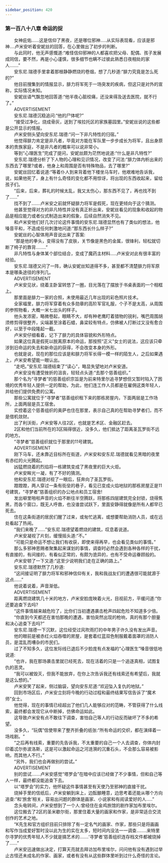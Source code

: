 ```yaml
---
sidebar_position: 420
---
```

### 第一百八十八章 命运的捉  


　　女神庇佑……这是信仰了黑夜，还是哪位邪神..…从实际表现看，应该是邪神....卢米安听着安妮丝的回答，在心里做出了初步的判断。  
　　与此同时，他无声感慨道:“难怪信仰邪神的人都喜欢把父母、配偶、孩子发展成同信，要不然，再是小心谨慎，很多细节也瞒不过彼此熟悉日夜相处的家人...….”  
　　安东尼.瑞德手里拿着那根静静燃烧的卷烟，想了几秒道:“腓力究竟是怎么死的?”  
　　他目前搜集到的情报显示，腓力将军死于一场突发的疾病，但这只是对外的宣称，实际情况未知。  
　　安妮丝语气飘忽地回答道:“他半夜心脏绞痛，还没来得及送去医院，就不行了。”  
　　ADVERTISEMENT  
　　安东尼.瑞德沉稳追问:“他的尸体呢?”  
　　“接受过净化，烧成骨灰，送到了埃拉托区的家族墓园里。”安妮丝说的这些都是公开显示的情报。  
　　卢米安侧头望向安东尼.瑞德:“问一下非凡特性的归宿。”  
　　他觉得腓力肯定是非凡者，毕竟对方能在军队里一步步成长为将军，且出身原本的贵族家庭，不是非凡者的概率可以说非常小。  
　　等到“心理医生”完成了提问，安妮丝颇为茫然地说道:“什么是非凡特性?”  
　　安东尼.瑞德分析了下人物的心理和见识情况，改变了问法:“腓力体内析出来的东西去了哪里?或者，他身上和周围是否有特殊物品，去了哪里?”  
　　安妮丝回忆着说道:“等着仆人到来背着他下楼坐马车时，他艰难地告诉我，说，如果他死了，身上有什么奇怪的变化都不用惊讶，将出现的东西收起来，留给孩子们。  
　　“后来，后来，葬礼的时候太乱，我又太伤心，那东西不见了，再也找不到了......”  
　　找不到了…….卢米安之前就怀疑腓力将军是假死，现在更倾向于这个猜测。  
　　他甚至觉得对方的非凡特性并没有真正析出来，安妮丝看见的现象和收起的物品是相应能力或者仪式制造出来的假象，后续自然消失不见。  
　　和卢米安他们好几次讨论这件事情的安东尼.瑞德显然也有了类似的想法，他嗓音平和，不造成任何刺激地问道:“那东西长什么样子?”  
　　安妮丝的心智体用声音说出来了答案:  
　　“那是他的拳头，变得没有了皮肤，关节像是黑色的金属，很锋利，轻松就切断了椅子的靠背....….”  
　　非凡特性与身体某个部位结合，变成了魔药主材料.....卢米安对此有很丰富的经验。  
　　安东尼.瑞德又问了一阵，确认安妮丝知道得不多，甚至都不清楚腓力将军原本是哪条途径的序列几。  
　　ADVERTISEMENT  
　　卢米安见状，绕着主卧室转悠了一圈，目光落在了摆放于书桌表面的一个相框上。  
　　那里面是腓力一家的合照，未使用最近几年出现的彩色照片技术。  
　　全家福里，腓力将军穿着有众多勋章的高阶军官礼服，个子不是太高，从周围的参照物看，大概一米七出头的样子。  
　　他头发浓密，略微卷起，眼睛不大，却有种老鹰盯着猎物的锐利，嘴巴周围胡须修剪得很整齐，尖端甚至涂着石蜡，鼻梁较有特点，仿佛被人打断过又没有愈合好，以至于中段隆起一截。  
　　卢米安仔细看着，记下了腓力的具体容貌和外形特点。  
　　如果这位真是假死以脱离原本的命运，那按照“正义”女士的说法，这应该只牵涉到旧命运的失去和新命运的获得，不会改变本身的外形。  
　　也就是说，现在的那位应该是和腓力将军长得一模一样的陌生人，之后如果遇上，卢米安希望能一眼认出。  
　　“走吧。”安东尼.瑞德结束了“读心”，略显失望地对卢米安道。  
　　卢米安没有遭受挫折的沮丧，轻轻点头道:“去那个慈善组织。”  
　　那个名为“寻梦者”的慈善组织宗旨是为前来特里尔追寻梦想但又暂时陷入了困境的优秀年轻人提供一定的帮助，为此，他们连工作人员都是在雇佣这类年轻人，并给他们提供免费的公寓。  
　　那些公寓就位于“寻梦者”慈善组织租下来的那栋房屋内，下面两层是工作场所，上面两层是员工宿舍。  
　　实控着这个慈善组织的奥萨也住在那里，表示自己真的在帮助寻梦者们，而不是借机敛财。  
　　出了利沃街，卢米安等人往2区，也就是艺术区、金融区赶去。  
　　2区和他们当前所在的3区隔得很近，没多久，他们抵达了距离圣瓦罗街不远的地方。  
　　“寻梦者”慈善组织就位于那里的11号建筑。  
　　ADVERTISEMENT  
　　刚下马车，还未靠近目标所在街道，卢米安和安东尼.瑞德就看见黑暗的夜里有赤红的火光腾起。  
　　凶猛燃烧着的烈焰将一栋建筑变成了黑夜里的巨大火炬。  
　　卢米安眸光一凝，有了不好的猜测。  
　　他和安东尼.瑞德对视了一眼后，狂奔向了圣瓦罗街。  
　　蹬蹬蹬，两人穿过一条有街垒的巷子，看见已变成火焰地狱的那栋房屋正是11号建筑，“寻梦者”慈善组织的办公地点和员工宿舍!  
　　发出噼里啪啦声音的火焰不断往半空腾跃，将那栋四层建筑完全封锁，烧得焦黑，而各个窗口，既无人呼救，也没谁尝试跃下，里面安静得就像是所有人都早已死去。  
　　住在这条街道的居民们醒了过来，或匆忙逃离，或想要帮助消防人员，或在远处看起了热闹。  
　　“我们来晚了……”安东尼.瑞德望着燃烧的建筑，叹息着说道。  
　　卢米安凝视了片刻，缓慢摇头道:“不。”  
　　“可能只是命运不想让我们有收获，即使来得再早，也会看见类似的事情。”  
　　那么多邪神恩赐者聚集起来谋划的事情，调查时必然会遇到各种各样的干扰，有直接的，有间接的，有看似正常的，有颇为诡异的，也有不受命运眷顾般的。  
　　卢米安顿了一下又道:“这至少说明我们走在正确的路上。”  
　　安东尼.瑞德默然了几秒道:  
　　“这间接证明了腓力将军和邪神信仰有关，我和我战友们的遭遇很可能就源于这点......”  
　　他说着说着，声音渐低。  
　　ADVERTISEMENT  
　　距离燃烧建筑几十米的地方，卢米安脸庞映着火光，目视前方，平缓问道:“你还要追查下去吗?  
　　“这件事情越来越危险了，比你们当初遭遇袭击枪声四起危险不知道多少倍。  
　　“你直到今天都还在害怕那晚的遭遇，害怕突然出现的枪响，真的有那个胆量和决心追查下去吗?”  
　　安东尼.瑞德一下沉默，这位经受过风吹雨打的中年男子许久没有发出声音。  
　　他的眼前是被赤红火焰吞噬的房屋，是套着红蓝双色制服戴着面罩的消防人员，是混乱而嘈杂的市民们。  
　　过了不知多久，这位发际线已退后不少脸庞有点发福的“心理医生”嗓音很低地说道:  
　　“也许，我在那场袭击里就已经死去，现在活着的只是一个追逐真相，试图复仇的恶灵。  
　　“我可以被毁灭，但我不能放弃，在你上次告诉我还有线索还有希望后，我就是这么想的。”  
　　卢米安笑了起来，侧过脑袋，望向安东尼道:“欢迎坠入复仇的地狱。”  
　　回到市场区后，卢米安立刻将今晚的行动过程和最终结果写信告诉了“魔术师”女士。  
　　他觉得，现在的事情已经超出了他们几人能够应对的范畴，不管获得了什么线索，最终都会发现它从中断掉，仿佛命运如此。  
　　这导致卢米安有点不敢往下调查，害怕自己等人的行动反而破坏了不多的希望。  
　　没多久，“玩偶”信使带来了整齐折叠的纸张:“所有命运的交织，都在演绎着一场戏剧。“  
　　“之后再有线索，重要的先告诉我，不太重要的自己一个人去调查，你体内封印着忒尔弥波洛斯，这是可以激起命运之河涟漪的沉重石头，不会那么容易被影响，而其他人不行。”  
　　“另外，我们也会再做别的尝试。”  
　　ADVERTISEMENT  
　　别的尝试.…...卢米安感觉“塔罗会”在暗中应该已经做了不少事情，但和自己等人一样，最终都没能追查下去。  
　　以“塔罗会”的实力，他怀疑这件事情甚至有天使乃至邪神的直接干扰。  
　　烧掉手里的信纸后，卢米安躺到床上，边酝酿睡意，边思考着还能从哪个方向追查:“和‘旅舍’相关，容易出问题的群体是画家、小说家和有阅读爱好的人.….”  
　　念头电转间，卢米安想到了一个人:曾经住在金鸡旅馆的剧作家加布里埃尔。  
　　这位搬去了2区的圣米歇尔街，那里住着大量的画家和作家，是非常适合交流创作的艺术之地。  
　　“K先生和官方组织目前只排除了有一定名气的画家、作家，那些只是将画画和写作当成爱好暂时没以此为生的实在太多，短时间内没法一一调查.….…来特里尔寻梦的优秀年轻人不少就是搞艺术的.……‘寻梦者’慈善组织连存档文件都被烧掉了……”  
　　卢米安迅速做出决定，打算天亮就去拜访加布里埃尔，问问他有没有遇到过举止古怪还未成名的作家、画家，或者有没有从这些群体里听到过什么奇怪的言论。  

